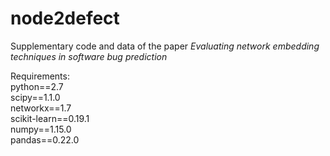 # node2defect
Supplementary code and data of the paper *Evaluating network embedding techniques in software bug prediction*

Requirements:  
python==2.7  
scipy==1.1.0  
networkx==1.7  
scikit-learn==0.19.1  
numpy==1.15.0  
pandas==0.22.0  

